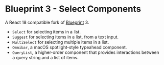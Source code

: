 # Blueprint 3 - Select Components

A React 18 compatible fork of [Blueprint](https://blueprintjs.com/) 3.

-   `Select` for selecting items in a list.
-   `Suggest` for selecting items in a list, from a text input.
-   `MultiSelect` for selecting multiple items in a list.
-   `Omnibar`, a macOS spotlight-style typeahead component.
-   `QueryList`, a higher-order component that provides interactions between a query string and a list of items.
